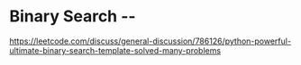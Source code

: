 # Binary Search --

https://leetcode.com/discuss/general-discussion/786126/python-powerful-ultimate-binary-search-template-solved-many-problems
